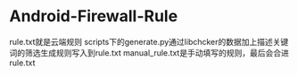 # Android-Firewall-Rule
rule.txt就是云端规则
scripts下的generate.py通过libchcker的数据加上描述关键词的筛选生成规则写入到rule.txt
manual_rule.txt是手动填写的规则，最后会合进rule.txt
